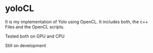 # yoloCL
It is my implementation of Yolo using OpenCL.
It includes both, the c++ Files and the OpenCL scripts.

Tested both on GPU and CPU

Still on development
